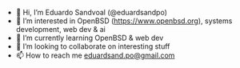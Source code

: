- 👋 Hi, I’m Eduardo Sandvoal (@eduardsandpo)
- 👀 I’m interested in OpenBSD (https://www.openbsd.org), systems development, web dev & ai
- 🌱 I’m currently learning OpenBSD & web dev
- 💞️ I’m looking to collaborate on interesting stuff 
- 📫 How to reach me eduardsand.po@gmail.com

<!---
eduardsandpo/eduardsandpo is a ✨ special ✨ repository because its `README.md` (this file) appears on your GitHub profile.
You can click the Preview link to take a look at your changes.
--->
